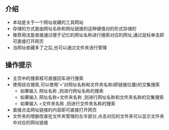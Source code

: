 ## 介绍
*   本站是关于一个网址收藏的工具网站
*   存储的方式是由网址名称和网址链接的这种键值对的形式存储的
*   推荐用法是直接通过便于记忆的网址名称进行搜索对应的网址,通过鼠标单击即可直接打开网页
*   当网址收藏多了之后,也可以通过文件夹进行管理

## 操作提示

*   主页中的搜索框可直接回车进行搜索
*   使用综合搜索,可以使用'='对网址名称和文件夹名称(即链接位置)的交集搜索
    *   如果输入 网址名称 ,则进行网址名称的搜索
    *   如果输入 网址名称=文件夹名称 ,则进行网址名称和文件夹名称的交集搜索
    *   如果输入 =文件夹名称 ,则进行文件夹名称的搜索
*   直接点击网址链接的内容即可直接打开网页
*   文件夹的增删改查在文件夹管理的左半部分,点击对应的文件夹可以显示文件夹中对应的网址链接
